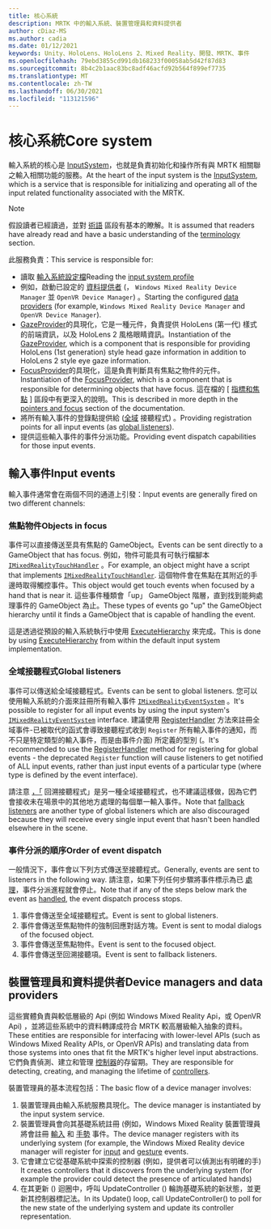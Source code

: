 ```yaml
---
title: 核心系統
description: MRTK 中的輸入系統、裝置管理員和資料提供者
author: cDiaz-MS
ms.author: cadia
ms.date: 01/12/2021
keywords: Unity、HoloLens、HoloLens 2、Mixed Reality、開發、MRTK、事件
ms.openlocfilehash: 79ebd3855cd991db168233f00058ab5d42f87d83
ms.sourcegitcommit: 8b4c2b1aac83bc8adf46acfd92b564f899ef7735
ms.translationtype: MT
ms.contentlocale: zh-TW
ms.lasthandoff: 06/30/2021
ms.locfileid: "113121596"
---
```

# <a name="core-system"></a><span data-ttu-id="69e43-104">核心系統</span><span class="sxs-lookup"><span data-stu-id="69e43-104">Core system</span></span>

<span data-ttu-id="69e43-105">輸入系統的核心是 [InputSystem](../features/input/overview.md)，也就是負責初始化和操作所有與 MRTK 相關聯之輸入相關功能的服務。</span><span class="sxs-lookup"><span data-stu-id="69e43-105">At the heart of the input system is the [InputSystem](../features/input/overview.md), which is a service that is responsible for initializing and operating all of the input related functionality associated with the MRTK.</span></span>

> [!NOTE]
> <span data-ttu-id="69e43-106">假設讀者已經讀過，並對 [術語](terminology.md) 區段有基本的瞭解。</span><span class="sxs-lookup"><span data-stu-id="69e43-106">It is assumed that readers have already read and have a basic understanding of the [terminology](terminology.md) section.</span></span>

<span data-ttu-id="69e43-107">此服務負責：</span><span class="sxs-lookup"><span data-stu-id="69e43-107">This service is responsible for:</span></span>

- <span data-ttu-id="69e43-108">讀取 [輸入系統設定檔](../configuration/mixed-reality-configuration-guide.md#input-system-settings)</span><span class="sxs-lookup"><span data-stu-id="69e43-108">Reading the [input system profile](../configuration/mixed-reality-configuration-guide.md#input-system-settings)</span></span>
- <span data-ttu-id="69e43-109">例如，啟動已設定的 [資料提供者](../features/input/input-providers.md) (， `Windows Mixed Reality Device Manager` 並 `OpenVR Device Manager`) 。</span><span class="sxs-lookup"><span data-stu-id="69e43-109">Starting the configured [data providers](../features/input/input-providers.md) (for example, `Windows Mixed Reality Device Manager` and `OpenVR Device Manager`).</span></span>
- <span data-ttu-id="69e43-110">[GazeProvider](xref:Microsoft.MixedReality.Toolkit.Input.IMixedRealityGazeProvider)的具現化，它是一種元件，負責提供 HoloLens (第一代) 樣式的前端資訊，以及 HoloLens 2 風格眼睛資訊。</span><span class="sxs-lookup"><span data-stu-id="69e43-110">Instantiation of the [GazeProvider](xref:Microsoft.MixedReality.Toolkit.Input.IMixedRealityGazeProvider), which is a component that is responsible for providing HoloLens (1st generation) style head gaze information in addition to HoloLens 2 style eye gaze information.</span></span>
- <span data-ttu-id="69e43-111">[FocusProvider](xref:Microsoft.MixedReality.Toolkit.Input.IMixedRealityFocusProvider)的具現化，這是負責判斷具有焦點之物件的元件。</span><span class="sxs-lookup"><span data-stu-id="69e43-111">Instantiation of the [FocusProvider](xref:Microsoft.MixedReality.Toolkit.Input.IMixedRealityFocusProvider), which is a component that is responsible for determining objects that have focus.</span></span> <span data-ttu-id="69e43-112">這在檔的 [ [指標和焦點](controllers-pointers-and-focus.md#pointers-and-focus) ] 區段中有更深入的說明。</span><span class="sxs-lookup"><span data-stu-id="69e43-112">This is described in more depth in the [pointers and focus](controllers-pointers-and-focus.md#pointers-and-focus) section of the documentation.</span></span>
- <span data-ttu-id="69e43-113">將所有輸入事件的登錄點提供給 ([全域](#global-listeners) 接聽程式) 。</span><span class="sxs-lookup"><span data-stu-id="69e43-113">Providing registration points for all input events (as [global listeners](#global-listeners)).</span></span>
- <span data-ttu-id="69e43-114">提供這些輸入事件的事件分派功能。</span><span class="sxs-lookup"><span data-stu-id="69e43-114">Providing event dispatch capabilities for those input events.</span></span>

## <a name="input-events"></a><span data-ttu-id="69e43-115">輸入事件</span><span class="sxs-lookup"><span data-stu-id="69e43-115">Input events</span></span>

<span data-ttu-id="69e43-116">輸入事件通常會在兩個不同的通道上引發：</span><span class="sxs-lookup"><span data-stu-id="69e43-116">Input events are generally fired on two different channels:</span></span>

### <a name="objects-in-focus"></a><span data-ttu-id="69e43-117">焦點物件</span><span class="sxs-lookup"><span data-stu-id="69e43-117">Objects in focus</span></span>

<span data-ttu-id="69e43-118">事件可以直接傳送至具有焦點的 GameObject。</span><span class="sxs-lookup"><span data-stu-id="69e43-118">Events can be sent directly to a GameObject that has focus.</span></span> <span data-ttu-id="69e43-119">例如，物件可能具有可執行檔腳本 [`IMixedRealityTouchHandler`](xref:Microsoft.MixedReality.Toolkit.Input.IMixedRealityTouchHandler) 。</span><span class="sxs-lookup"><span data-stu-id="69e43-119">For example, an object might have a script that implements [`IMixedRealityTouchHandler`](xref:Microsoft.MixedReality.Toolkit.Input.IMixedRealityTouchHandler).</span></span>
<span data-ttu-id="69e43-120">這個物件會在焦點在其附近的手邊時取得觸控事件。</span><span class="sxs-lookup"><span data-stu-id="69e43-120">This object would get touch events when focused by a hand that is near it.</span></span> <span data-ttu-id="69e43-121">這些事件種類會「up」 GameObject 階層，直到找到能夠處理事件的 GameObject 為止。</span><span class="sxs-lookup"><span data-stu-id="69e43-121">These types of events go "up" the GameObject hierarchy until it finds a GameObject that is capable of handling the event.</span></span>

<span data-ttu-id="69e43-122">這是透過從預設的輸入系統執行中使用 [ExecuteHierarchy](https://docs.unity3d.com/ScriptReference/EventSystems.ExecuteEvents.ExecuteHierarchy.html) 來完成。</span><span class="sxs-lookup"><span data-stu-id="69e43-122">This is done by using [ExecuteHierarchy](https://docs.unity3d.com/ScriptReference/EventSystems.ExecuteEvents.ExecuteHierarchy.html) from within the default input system implementation.</span></span>

### <a name="global-listeners"></a><span data-ttu-id="69e43-123">全域接聽程式</span><span class="sxs-lookup"><span data-stu-id="69e43-123">Global listeners</span></span>

<span data-ttu-id="69e43-124">事件可以傳送給全域接聽程式。</span><span class="sxs-lookup"><span data-stu-id="69e43-124">Events can be sent to global listeners.</span></span> <span data-ttu-id="69e43-125">您可以使用輸入系統的介面來註冊所有輸入事件 [`IMixedRealityEventSystem`](xref:Microsoft.MixedReality.Toolkit.IMixedRealityEventSystem) 。</span><span class="sxs-lookup"><span data-stu-id="69e43-125">It's possible to register for all input events by using the input system's [`IMixedRealityEventSystem`](xref:Microsoft.MixedReality.Toolkit.IMixedRealityEventSystem) interface.</span></span> <span data-ttu-id="69e43-126">建議使用 [RegisterHandler](xref:Microsoft.MixedReality.Toolkit.IMixedRealityEventSystem.RegisterHandler%2A) 方法來註冊全域事件-已被取代的函式會導致接聽程式收到 `Register` 所有輸入事件的通知，而不只是特定類型的輸入事件，而是由事件介面) 所定義的型別 (。</span><span class="sxs-lookup"><span data-stu-id="69e43-126">It's recommended to use the [RegisterHandler](xref:Microsoft.MixedReality.Toolkit.IMixedRealityEventSystem.RegisterHandler%2A) method for registering for global events - the deprecated `Register` function will cause listeners to get notified of ALL input events, rather than just input events of a particular type (where type is defined by the event interface).</span></span>

<span data-ttu-id="69e43-127">請注意 [，「](xref:Microsoft.MixedReality.Toolkit.Input.MixedRealityInputSystem.PushFallbackInputHandler%2A) 回溯接聽程式」是另一種全域接聽程式，也不建議這樣做，因為它們會接收未在場景中的其他地方處理的每個單一輸入事件。</span><span class="sxs-lookup"><span data-stu-id="69e43-127">Note that [fallback listeners](xref:Microsoft.MixedReality.Toolkit.Input.MixedRealityInputSystem.PushFallbackInputHandler%2A) are another type of global listeners which are also discouraged because they will receive every single input event that hasn't been handled elsewhere in the scene.</span></span>

### <a name="order-of-event-dispatch"></a><span data-ttu-id="69e43-128">事件分派的順序</span><span class="sxs-lookup"><span data-stu-id="69e43-128">Order of event dispatch</span></span>

<span data-ttu-id="69e43-129">一般情況下，事件會以下列方式傳送至接聽程式。</span><span class="sxs-lookup"><span data-stu-id="69e43-129">Generally, events are sent to listeners in the following way.</span></span> <span data-ttu-id="69e43-130">請注意，如果下列任何步驟將事件標示為已 [處理](https://docs.unity3d.com/ScriptReference/EventSystems.AbstractEventData-used.html)，事件分派進程就會停止。</span><span class="sxs-lookup"><span data-stu-id="69e43-130">Note that if any of the steps below mark the event as [handled](https://docs.unity3d.com/ScriptReference/EventSystems.AbstractEventData-used.html), the event dispatch process stops.</span></span>

1. <span data-ttu-id="69e43-131">事件會傳送至全域接聽程式。</span><span class="sxs-lookup"><span data-stu-id="69e43-131">Event is sent to global listeners.</span></span>
2. <span data-ttu-id="69e43-132">事件會傳送至焦點物件的強制回應對話方塊。</span><span class="sxs-lookup"><span data-stu-id="69e43-132">Event is sent to modal dialogs of the focused object.</span></span>
3. <span data-ttu-id="69e43-133">事件會傳送至焦點物件。</span><span class="sxs-lookup"><span data-stu-id="69e43-133">Event is sent to the focused object.</span></span>
4. <span data-ttu-id="69e43-134">事件會傳送至回溯接聽項。</span><span class="sxs-lookup"><span data-stu-id="69e43-134">Event is sent to fallback listeners.</span></span>

## <a name="device-managers-and-data-providers"></a><span data-ttu-id="69e43-135">裝置管理員和資料提供者</span><span class="sxs-lookup"><span data-stu-id="69e43-135">Device managers and data providers</span></span>

<span data-ttu-id="69e43-136">這些實體負責與較低層級的 Api (例如 Windows Mixed Reality Api，或 OpenVR Api) ，並將這些系統中的資料轉譯成符合 MRTK 較高層級輸入抽象的資料。</span><span class="sxs-lookup"><span data-stu-id="69e43-136">These entities are responsible for interfacing with lower-level APIs (such as Windows Mixed Reality APIs, or OpenVR APIs) and translating data from those systems into ones that fit the MRTK's higher level input abstractions.</span></span> <span data-ttu-id="69e43-137">它們負責偵測、建立和管理 [控制器](controllers-pointers-and-focus.md#controllers)的存留期。</span><span class="sxs-lookup"><span data-stu-id="69e43-137">They are responsible for detecting, creating, and managing the lifetime of [controllers](controllers-pointers-and-focus.md#controllers).</span></span>

<span data-ttu-id="69e43-138">裝置管理員的基本流程包括：</span><span class="sxs-lookup"><span data-stu-id="69e43-138">The basic flow of a device manager involves:</span></span>

1. <span data-ttu-id="69e43-139">裝置管理員由輸入系統服務具現化。</span><span class="sxs-lookup"><span data-stu-id="69e43-139">The device manager is instantiated by the input system service.</span></span>
2. <span data-ttu-id="69e43-140">裝置管理員會向其基礎系統註冊 (例如，Windows Mixed Reality 裝置管理員將會註冊 [輸入](../features/input/input-events.md) 和 [手勢](../features/input/gestures.md#gesture-events) 事件。</span><span class="sxs-lookup"><span data-stu-id="69e43-140">The device manager registers with its underlying system (for example, the Windows Mixed Reality device manager will register for [input](../features/input/input-events.md) and [gesture](../features/input/gestures.md#gesture-events) events.</span></span>
3. <span data-ttu-id="69e43-141">它會建立它從基礎系統中探索的控制器 (例如，提供者可以偵測出有明確的手) </span><span class="sxs-lookup"><span data-stu-id="69e43-141">It creates controllers that it discovers from the underlying system (for example the provider could detect the presence of articulated hands)</span></span>
4. <span data-ttu-id="69e43-142">在其更新 () 迴圈中，呼叫 UpdateController () 輪詢基礎系統的新狀態，並更新其控制器標記法。</span><span class="sxs-lookup"><span data-stu-id="69e43-142">In its Update() loop, call UpdateController() to poll for the new state of the underlying system and update its controller representation.</span></span>
